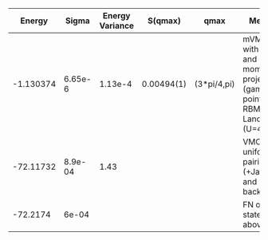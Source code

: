 |       Energy    |  Sigma          | Energy Variance  |  S(qmax)          | qmax             |  Method                                                                         | Data repository   |
| ----------------| ----------------| -----------------| ----------------| -----------------| --------------------------------------------------------------------------------| ------------------|
|    -1.130374    |  6.65e-6        | 1.13e-4          | 0.00494(1)          | (3*pi/4,pi)        | mVMC with SU(2) and momentum projections (gamma point) + RBM + Lanczos, (U=4)   |  |
|    -72.11732      |   8.9e-04       | 1.43            |               |               |   VMC with uniform pairing (+Jastrow and backflow)  |  | 
|    -72.2174       |     6e-04       |                 |               |               |   FN on the state above                             |  |
